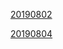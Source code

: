 [20190802](https://github.com/chuanHH/Blog/blob/master/articles/interview/20190802.md)

[20190804](https://github.com/chuanHH/Blog/blob/master/articles/interview/20190804.md)